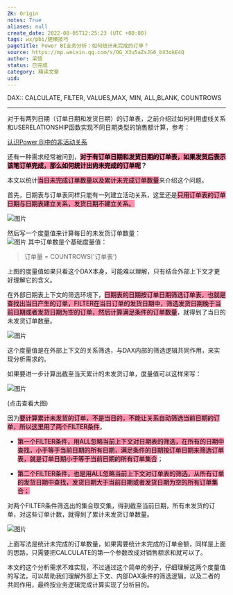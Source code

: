 ```yaml
---
ZK: Origin
notes: True
aliases: null
create_date: 2022-08-05T12:25:23 (UTC +08:00)
tags: wx/pbi/建模技巧
pagetitle: Power BI业务分析：如何统计未完成的订单？
source: https://mp.weixin.qq.com/s/OG_X3u5aZsJG6_bX3okE4Q
author: 采悟
status: 已完成
category: 精读文章
uid: 
---
```


DAX:: CALCULATE, FILTER, VALUES,MAX, MIN, ALL,BLANK, COUNTROWS

---

对于有两列日期（订单日期和发货日期）的订单表，之前介绍过如何利用虚线关系和USERELATIONSHIP函数实现不同日期类型的销售额计算，参考：

[认识Power BI中的非活动关系](http://mp.weixin.qq.com/s?__biz=MzA4MzQwMjY4MA==&mid=2484071870&idx=1&sn=f110592b92b23dd7d7515c4cc342c101&chksm=8e0c4769b97bce7f97489d4f34ca603a0e12af4c5acd90101205c670709ecf07f3ee95830a1d&scene=21#wechat_redirect)  

还有一种需求经常被问到，**<mark style="background: #FF5582A6;">对于有订单日期和发货日期的订单表，如果发货后表示该笔订单完成，那么如何统计出尙未完成的订单呢</mark>？**

本文以统计<mark style="background: #FF5582A6;">当日未完成订单数量以及累计未完成订单数量</mark>来介绍这个问题。

首先，日期表与订单表同样只能有一列建立活动关系，这里还是<mark style="background: #FF5582A6;">只用订单表的订单日期与日期表建立关系，发货日期不建立关系。</mark>

![图片](https://mmbiz.qpic.cn/mmbiz_png/aHEbZtANQJMszibhYafHKeqouuiaDexgU2PsWEuTAYia4RcgSiakEUlBr7s16nvBwB4iaXtz7FkVvMnU4235icpIJfPA/640?wx_fmt=png&wxfrom=5&wx_lazy=1&wx_co=1)

然后写一个度量值来计算每日的未发货订单数量：  
![图片](https://mmbiz.qpic.cn/mmbiz_png/aHEbZtANQJMszibhYafHKeqouuiaDexgU2Kiad7TAMmN5mVvSD5WfzSpsXouKQlvWRoaKXqsu1rA6qnfyXbYXYRqg/640?wx_fmt=png&wxfrom=5&wx_lazy=1&wx_co=1)
其中订单数是个基础度量值：  

> 订单量 \= COUNTROWS('订单表')

上图的度量值如果只看这个DAX本身，可能难以理解，只有结合外部上下文才更好理解它的含义。

在外部日期表上下文的筛选环境下，<mark style="background: #FF5582A6;">日期表的日期按订单日期筛选订单表，也就是查找出当日产生的订单，FILTER在当日订单的发货日期中，筛选发货日期晚于当前日期或者发货日期为空的订单，然后计算满足条件的订单数量</mark>，就得到了当日的未发货订单数量。

![图片](https://mmbiz.qpic.cn/mmbiz_png/aHEbZtANQJMszibhYafHKeqouuiaDexgU2fO6Anw6JZ06CZ93ao7FSo35xkuHjma0vopJ6QXaGiaDR20EY9XLd5pg/640?wx_fmt=png&wxfrom=5&wx_lazy=1&wx_co=1)

这个度量值是在外部上下文的关系筛选，与DAX内部的筛选逻辑共同作用，来实现分析需求的。  

如果要进一步计算出截至当天累计的未发货订单，度量值可以这样来写：

![图片](https://mmbiz.qpic.cn/mmbiz_png/aHEbZtANQJMszibhYafHKeqouuiaDexgU25v4kbhNpiagWQDWgNf6V9nBsOM8hGicwoIcHYFMbFNHxA1N8Biatia1ibtQ/640?wx_fmt=png&wxfrom=5&wx_lazy=1&wx_co=1)

(点击查看大图)  

因为<mark style="background: #FF5582A6;">要计算累计未发货的订单，不是当日的，不能让关系自动筛选当前日期的订单，所以这里用了两个FILTER条件</mark>。

-   <mark style="background: #FF5582A6;">第一个FILTER条件，用ALL忽略当前上下文对日期表的筛选，在所有的日期中查找，小于等于当前日期的所有日期，满足条件的日期按订单日期来筛选订单表，就是订单日期小于等于当前日期的所有订单集合</mark>；
    
-   <mark style="background: #FF5582A6;">第二个FILTER条件，也是用ALL忽略当前上下文对订单表的筛选，从所有订单的发货日期中查找，发货日期大于当前日期或者发货日期为空的所有订单集合；</mark>
    

对两个FILTER条件筛选出的集合取交集，得到截至当前日期，所有未发货的订单，对这些订单计数，就得到了累计未发货订单数量。

![图片](https://mmbiz.qpic.cn/mmbiz_png/aHEbZtANQJMszibhYafHKeqouuiaDexgU2UojaBKTRFuHHBPJOGoax5MfU0uxWk3Izh3EnMG0gv6E99y17KJnyjw/640?wx_fmt=png&wxfrom=5&wx_lazy=1&wx_co=1)

上面写法是统计未完成的订单数量，如果需要统计未完成的订单金额，同样是上面的思路，只需要把CALCULATE的第一个参数改成对销售额求和就可以了。

本文的这个分析需求不难实现，不过通过这个简单的例子，仔细理解这两个度量值的写法，可以帮助我们理解外部上下文、内部DAX条件的筛选逻辑，以及二者的共同作用，最终按业务逻辑完成计算实现了分析目的。
